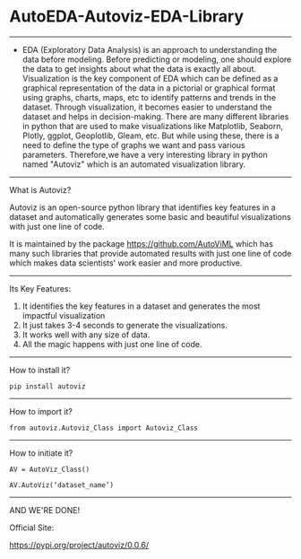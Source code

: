 # AutoEDA-Autoviz-EDA-Library

-----------------------------------------------------------------------------------------

* EDA (Exploratory Data Analysis) is an approach to understanding the data before modeling. Before predicting or modeling, one should explore the data to get insights about what the data is exactly all about. Visualization is the key component of EDA which can be defined as a graphical representation of the data in a pictorial or graphical format using graphs, charts, maps, etc to identify patterns and trends in the dataset. Through visualization, it becomes easier to understand the dataset and helps in decision-making. There are many different libraries in python that are used to make visualizations like Matplotlib, Seaborn, Plotly, ggplot, Geoplotlib, Gleam, etc. But while using these, there is a need to define the type of graphs we want and pass various parameters. Therefore,we have a very interesting library in python named "Autoviz" which is an automated visualization library.

-----------------------------------------------------------------------------------------

What is Autoviz?

Autoviz is an open-source python library that identifies key features in a dataset and automatically generates some basic and beautiful visualizations with just one line of code.


It is maintained by the package https://github.com/AutoViML which has many such libraries that provide automated results with just one line of code which makes data scientists' work easier and more productive.

-----------------------------------------------------------------------------------------
Its Key Features:

1) It identifies the key features in a dataset and generates the most impactful visualization
2) It just takes 3-4 seconds to generate the visualizations.
3) It works well with any size of data.
4) All the magic happens with just one line of code.

-----------------------------------------------------------------------------------------
How to install it?
```
pip install autoviz
```

-----------------------------------------------------------------------------------------
How to import it?
```
from autoviz.Autoviz_Class import Autoviz_Class
```
-----------------------------------------------------------------------------------------
How to initiate it?
```
AV = AutoViz_Class()
```
```
AV.AutoViz(‘dataset_name’)
```
-----------------------------------------------------------------------------------------
AND WE'RE DONE!

Official Site:

https://pypi.org/project/autoviz/0.0.6/
